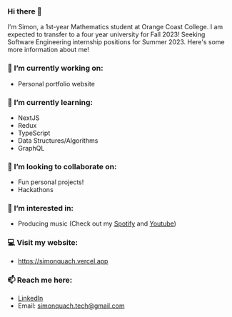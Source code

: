 ### Hi there 👋

I'm Simon, a 1st-year Mathematics student at Orange Coast College. I am expected to transfer to a four year university for Fall 2023! Seeking Software Engineering internship positions for Summer 2023. Here's some more information about me!

### 🔭 I’m currently working on:
- Personal portfolio website

### 🌱 I’m currently learning:
- NextJS
- Redux
- TypeScript
- Data Structures/Algorithms
- GraphQL

### 👯 I’m looking to collaborate on:
- Fun personal projects!
- Hackathons

### 🌟 I’m interested in:
- Producing music (Check out my [Spotify](https://open.spotify.com/artist/3SMVcm2yTCliC2bm6hSdFr?si=9sxQUBFlQq2jJxI95Z9Oag) and [Youtube](https://youtube.com/c/tropistact))

### 💻 Visit my website:
- https://simonquach.vercel.app

### 📫 Reach me here:
- [LinkedIn](https://www.linkedin.com/in/simon-quach/)
- Email: simonquach.tech@gmail.com

